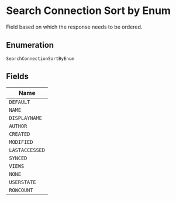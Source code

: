 
# Search Connection Sort by Enum

Field based on which the response needs to be ordered.

## Enumeration

`SearchConnectionSortByEnum`

## Fields

| Name |
|  --- |
| `DEFAULT` |
| `NAME` |
| `DISPLAYNAME` |
| `AUTHOR` |
| `CREATED` |
| `MODIFIED` |
| `LASTACCESSED` |
| `SYNCED` |
| `VIEWS` |
| `NONE` |
| `USERSTATE` |
| `ROWCOUNT` |

